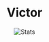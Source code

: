 <div align="center">
  <h1>Victor</h1>
  <p><img src="https://github-profile-summary-cards.vercel.app/api/cards/profile-details?username=TheEmpressDiadema&theme=github" alt="Stats">
  </div>
